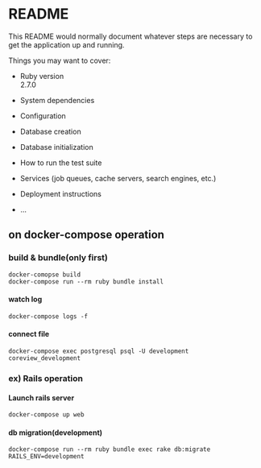 # README

This README would normally document whatever steps are necessary to get the
application up and running.

Things you may want to cover:

* Ruby version  
  2.7.0

* System dependencies

* Configuration

* Database creation

* Database initialization

* How to run the test suite

* Services (job queues, cache servers, search engines, etc.)

* Deployment instructions

* ...

## on docker-compose operation

### build & bundle(only first)

```shell
docker-comopse build
docker-compose run --rm ruby bundle install
```

#### watch log

```shell
docker-compose logs -f
```

#### connect file

```shell
docker-compose exec postgresql psql -U development coreview_development
```

### ex) Rails operation

#### Launch rails server

```shell
docker-compose up web
```

#### db migration(development)

```shell
docker-compose run --rm ruby bundle exec rake db:migrate RAILS_ENV=development
```
